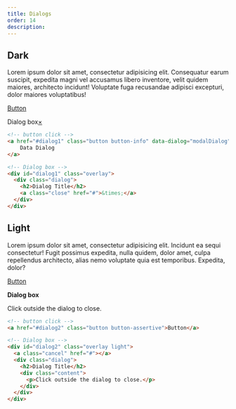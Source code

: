 ```yaml
---
title: Dialogs
order: 14
description: 
---
```



## Dark
Lorem ipsum dolor sit amet, consectetur adipisicing elit. Consequatur earum suscipit, expedita magni vel accusamus libero inventore, velit quidem maiores, architecto incidunt! Voluptate fuga recusandae adipisci excepturi, dolor maiores voluptatibus!

<a href="#dialog1" class="button button-info" data-dialog="modalDialog">Button</a><div id="dialog1" class="overlay"><div class="dialog"><span>Dialog box</span><a class="close" href="#">&times;</a></div></div>

```html
<!-- button click -->
<a href="#dialog1" class="button button-info" data-dialog="modalDialog">
	Data Dialog
</a>

<!-- Dialog box -->
<div id="dialog1" class="overlay">
  <div class="dialog">
    <h2>Dialog Title</h2>
    <a class="close" href="#">&times;</a>
  </div>
</div>
```

## Light
Lorem ipsum dolor sit amet, consectetur adipisicing elit. Incidunt ea sequi consectetur! Fugit possimus expedita, nulla quidem, dolor amet, culpa repellendus architecto, alias nemo voluptate quia est temporibus. Expedita, dolor?

<a href="#dialog2" class="button button-error">Button</a><div id="dialog2" class="overlay light"><a class="cancel" href="#"></a><div class="dialog"><strong>Dialog box</strong><div class="content"><p>Click outside the dialog to close.</p></div></div></div>


```html
<!-- button click -->
<a href="#dialog2" class="button button-assertive">Button</a>

<!-- Dialog box -->
<div id="dialog2" class="overlay light">
  <a class="cancel" href="#"></a>
  <div class="dialog">
    <h2>Dialog Title</h2>
    <div class="content">
      <p>Click outside the dialog to close.</p>
    </div>
  </div>
</div>
```
